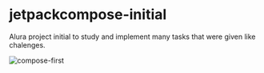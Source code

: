 # jetpackcompose-initial
Alura project initial to study and implement many tasks that were given like chalenges.

![compose-first](https://user-images.githubusercontent.com/34134071/216682015-065c8662-e9fe-4b4a-a4d2-b263a9d42b2e.gif)
